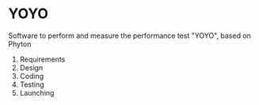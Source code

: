 # YOYO
Software to perform and measure the performance test "YOYO", based on Phyton
1. Requirements
2. Design
3. Coding
4. Testing
5. Launching
